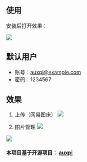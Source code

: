 ## 使用

安装后打开效果：

![](http://yanxuan.nosdn.127.net/0ece5071a9c405a3099acecc76da7b53.png)

## 默认用户
- 账号：auxpi@example.com
- 密码：1234567
    
## 效果

1. 上传（网易图床）
![](http://yanxuan.nosdn.127.net/0e254b967a6640e2a15b5b2b427fcb86.png)

2. 图片管理
![](http://yanxuan.nosdn.127.net/4c9291afedcf7d0baf832aaf20d6d297.png)

![](http://yanxuan.nosdn.127.net/7f1c37a35d8b3f67c760c59ae5084385.png)


#### 本项目基于开源项目： [auxpi](https://github.com/aimerforreimu/auxpi)